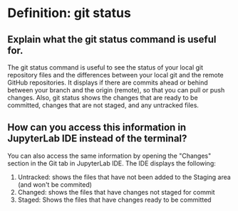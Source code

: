 # Definition: git status

## Explain what the git status command is useful for. 
The git status command is useful to see the status of your local git repository files and the differences between your local git and the remote GitHub repositories. 
It displays if there are commits ahead or behind between your branch and the origin (remote), so that you can pull or push changes. 
Also, git status shows the changes that are ready to be committed, changes that are not staged, and any untracked files.

## How can you access this information in JupyterLab IDE instead of the terminal?
You can also access the same information by opening the "Changes" section in the Git tab in JupyterLab IDE. The IDE displays the following:
<ol>
    <li>Untracked: shows the files that have not been added to the Staging area (and won't be commited) </li>
    <li>Changed: shows the files that have changes not staged for commit</li>
    <li>Staged: Shows the files that have changes ready to be committed</li>
    
</ol>